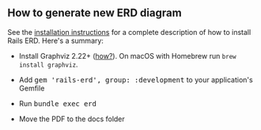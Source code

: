 How to generate new ERD diagram
---------------

See the [installation instructions](https://voormedia.github.io/rails-erd/install.html) for a complete description of how to install Rails ERD. Here's a summary:

* Install Graphviz 2.22+ ([how?](https://voormedia.github.io/rails-erd/install.html)). On macOS with Homebrew run `brew install graphviz`.

* Add <tt>gem 'rails-erd', group: :development</tt> to your application's Gemfile

* Run <tt>bundle exec erd</tt>

* Move the PDF to the docs folder
